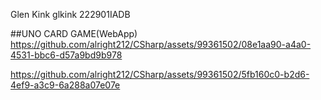 Glen Kink
glkink
222901IADB

##UNO CARD GAME(WebApp)
https://github.com/alright212/CSharp/assets/99361502/08e1aa90-a4a0-4531-bbc6-d57a9bd9b978

https://github.com/alright212/CSharp/assets/99361502/5fb160c0-b2d6-4ef9-a3c9-6a288a07e07e

